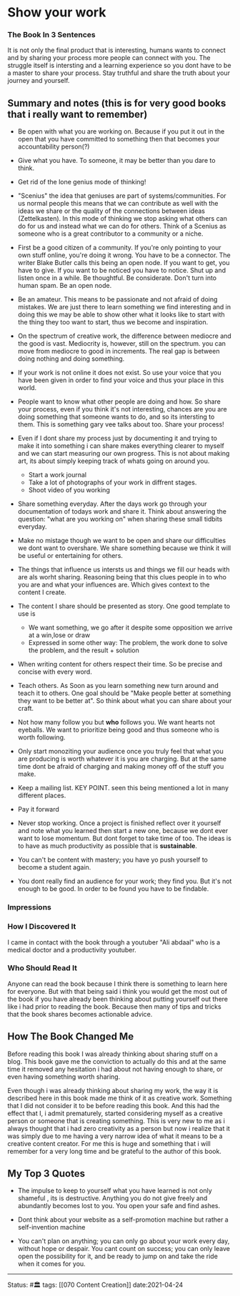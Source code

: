 # Show your work

### The Book In 3 Sentences
It is not only the final product that is interesting, humans wants to connect and by sharing your process more people can connect with you. The struggle itself is intersting and a learning experience so you dont have to be a master to share your process. Stay truthful and share the truth about your journey and yourself. 

## Summary and notes (this is for very good books that i really want to remember)
- Be open with what you are working on. Because if you put it out in the open that you have committed to something then that becomes your accountability person(?)

- Give what you have. To someone, it may be better than you dare to think.

- Get rid of the lone genius mode of thinking!

- "Scenius" the idea that geniuses are part of systems/communities. For us normal people this means that we can contribute as well with the ideas we share or the quality of the connections between ideas (Zettelkasten). In this mode of thinking we stop asking what others can do for us and instead what we can do for others. Think of a Scenius as someone who is a great contributor to a community or a niche.

- First be a good citizen of a community. If you're only pointing to your own stuff online, you're doing it wrong. You have to be a connector. The writer Blake Butler calls this being an open node. If you want to get, you have to give. If you want to be noticed you have to notice. Shut up and listen once in a while. Be thoughtful. Be considerate. Don't turn into human spam. Be an open node. 

 - Be an amateur. This means to be passionate and not afraid of doing mistakes. We are just there to learn something we find interesting and in doing this we may be able to show other what it looks like to start with the thing they too want to start, thus we become and inspiration. 

- On the spectrum of creative work, the difference between mediocre and the good is vast. Mediocrity is, however, still on the spectrum. you can move from mediocre to good in increments. The real gap is between doing nothing and doing something. 

- If your work is not online it does not exist. So use your voice that you have been given in order to find your voice and thus your place in this world.

- People want to know what other people are doing and how. So share your process, even if you think it's not interesting, chances are you are doing something that someone wants to do, and so its intersting to them. This is something gary vee talks about too. Share your process!

- Even if I dont share my process just by documenting it and trying to make it into something i can share makes everything clearer to myself and we can start measuring our own progress. This is not about making art, its about simply keeping track of whats going on around you. 
	- Start a work journal
	- Take a lot of photographs of your work in diffrent stages.
	- Shoot video of you working

- Share something everyday. After the days work go through your documentation of todays work and share it. Think about answering the question: "what are you working on" when sharing these small tidbits everyday.

- Make no mistage though we want to be open and share our difficulties we dont want to overshare. We share something because we think it will be useful or entertaining for others.

- The things that influence us intersts us and things we fill our heads with are als worht sharing. Reasoning being that this clues people in to who you are and what your influences are. Which gives context to the content I create. 

- The content I share should be presented as story. One good template to use is
	- We want something, we go after it despite some opposition we arrive at a win,lose or draw
	- Expressed in some other way: The problem, the work done to solve the problem, and the result + solution

- When writing content for others respect their time. So be precise and concise with every word.

- Teach others. As Soon as you learn something new turn around and teach it to others. One goal should be "Make people better at something they want to be better at". So think about what you can share about your craft.

- Not how many follow you but **who** follows you. We want hearts not eyeballs. We want to prioritize being good and thus someone who is worth following.

- Only start monoziting your audience once you truly feel that what you are producing is worth whatever it is you are charging. But at the same time dont be afraid of charging and making money off of the stuff you make.

- Keep a mailing list. KEY POINT. seen this being mentioned a lot in many different places.

- Pay it forward

- Never stop working. Once a project is finished reflect over it yourself and note what you learned then start a new one, because we dont ever want to lose momentum. But dont forget to take time of too. The ideas is to have as much productivity as possible that is **sustainable**.

- You can't be content with mastery; you have yo push yourself to become a student again. 

- You dont really find an audience for your work; they find you. But it's not enough to be good. In order to be found you have to be findable. 

### Impressions


### How I Discovered It
I came in contact with the book through a youtuber "Ali abdaal" who is a medical doctor and a productivity youtuber.

### Who Should Read It
Anyone can read the book because I think there is something to learn here for everyone. But with that being said i think you would get the most out of the book if you have already been thinking about putting yourself out there like i had prior to reading the book. Because then many of tips and tricks that the book shares becomes actionable advice. 

## How The Book Changed Me
Before reading this book I was already thinking about sharing stuff on a blog. This book gave me the conviction to actually do this and at the same time it removed any hesitation i had about not having enough to share, or even having something worth sharing.

Even though i was already thinking about sharing my work, the way it is described here in this book made me think of it as creative work. Something that I did not consider it to be before reading this book. And this had the effect that I, i admit prematurely, started considering myself as a creative person or someone that is creating something. This is very new to me as i always thought that i had zero creativity as a person but now i realize that it was simply due to me having a very narrow idea of what it means to be a creative content creator. For me this is huge and something that i will remember for a very long time and be grateful to the author of this book.

## My Top 3 Quotes
- The impulse to keep to yourself what you have learned is not only shameful , its is destructive. Anything you do not give freely and abundantly becomes lost to you. You open your safe and find ashes. 

- Dont think about your website as a self-promotion machine but rather a self-invention machine

- You can't plan on anything; you can only go about your work every day, without hope or despair. You cant count on success; you can only leave open the possibility for it, and be ready to jump on and take the ride when it comes for you.


---
Status: #🏛 
tags: [[070 Content Creation]]
date:2021-04-24
